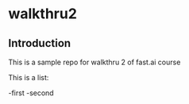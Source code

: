 # walkthru2

## Introduction


This is a sample repo for walkthru 2 of fast.ai course

This is a list:

-first
-second
